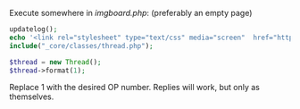 Execute somewhere in *imgboard.php*: (preferably an empty page)

```PHP
updatelog();
echo '<link rel="stylesheet" type="text/css" media="screen"  href="http://192.168.1.75/saguaro2/css/saguaba.css" title="Sagurichan"/>';
include("_core/classes/thread.php");

$thread = new Thread();
$thread->format(1);
```

Replace 1 with the desired OP number. Replies will work, but only as themselves.
